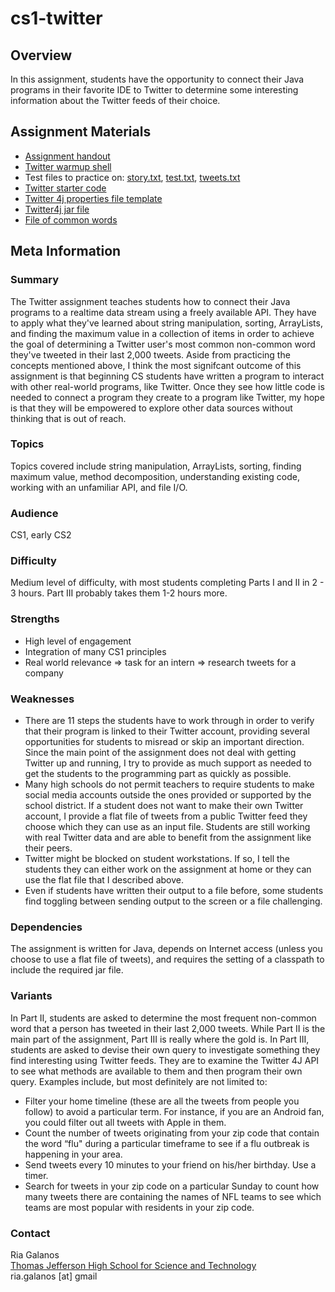 # cs1-twitter

## Overview
In this assignment, students have the opportunity to connect their Java programs in their favorite IDE to Twitter to determine some interesting information about the Twitter feeds of their choice.  

## Assignment Materials

* [Assignment handout](https://github.com/riagalanos/cs1-twitter/blob/master/Twitter%20-%20Students/Twitter%20-%20The%20Assignment.doc)
* [Twitter warmup shell](https://github.com/riagalanos/cs1-twitter/blob/master/Twitter%20-%20Students/Twitter_Warmup_shell.java)
* Test files to practice on: [story.txt](https://github.com/riagalanos/cs1-twitter/blob/master/Twitter%20-%20Students/story.txt), [test.txt](https://github.com/riagalanos/cs1-twitter/blob/master/Twitter%20-%20Students/test.txt), [tweets.txt](https://github.com/riagalanos/cs1-twitter/blob/master/Twitter%20-%20Students/tweets.txt)
* [Twitter starter code](https://github.com/riagalanos/cs1-twitter/blob/master/Twitter%20-%20Students/Twitter_Driver_shell.java)
* [Twitter 4j properties file template](https://github.com/riagalanos/cs1-twitter/blob/master/Twitter%20-%20Students/twitter4j.properties)
* [Twitter4j jar file](https://github.com/riagalanos/cs1-twitter/blob/master/Twitter%20-%20Students/twitter4j-core-4.0.7.jar)
* [File of common words](https://github.com/riagalanos/cs1-twitter/blob/master/Twitter%20-%20Students/commonWords.txt)

## Meta Information

### Summary
The Twitter assignment teaches students how to connect their Java programs to a realtime data stream using a freely available API.  They have to apply what they've learned about string manipulation, sorting, ArrayLists, and finding the maximum value in a collection of items in order to achieve the goal of determining a Twitter user's most common non-common word they've tweeted in their last 2,000 tweets.  Aside from practicing the concepts mentioned above, I think the most signifcant outcome of this assignment is that beginning CS students have written a program to interact with other real-world programs, like Twitter.  Once they see how little code is needed to connect a program they create to a program like Twitter, my hope is that they will be empowered to explore other data sources without thinking that is out of reach.  

### Topics
Topics covered include string manipulation, ArrayLists, sorting, finding maximum value, method decomposition, understanding existing code, working with an unfamiliar API, and file I/O.

### Audience
CS1, early CS2

### Difficulty
Medium level of difficulty, with most students completing Parts I and II in 2 - 3 hours. Part III probably takes them 1-2 hours more.

### Strengths
* High level of engagement
* Integration of many CS1 principles
* Real world relevance => task for an intern => research tweets for a company

### Weaknesses
* There are 11 steps the students have to work through in order to verify that their program is linked to their Twitter account, providing several opportunities for students to misread or skip an important direction.  Since the main point of the assignment does not deal with getting Twitter up and running, I try to provide as much support as needed to get the students to the programming part as quickly as possible.
* Many high schools do not permit teachers to require students to make social media accounts outside the ones provided or supported by the school district.  If a student does not want to make their own Twitter account, I provide a flat file of tweets from a public Twitter feed they choose which they can use as an input file.  Students are still working with real Twitter data and are able to benefit from the assignment like their peers.    
* Twitter might be blocked on student workstations.  If so, I tell the students they can either work on the assignment at home or they can use the flat file that I described above.
* Even if students have written their output to a file before, some students find toggling between sending output to the screen or a file challenging.

### Dependencies
The assignment is written for Java, depends on Internet access (unless you choose to use a flat file of tweets), and requires the setting of a classpath to include the required jar file.

### Variants
In Part II, students are asked to determine the most frequent non-common word that a person has tweeted in their last 2,000 tweets.  While Part II is the main part of the assignment, Part III is really where the gold is.  In Part III, students are asked to devise their own query to investigate something they find interesting using Twitter feeds.  They are to examine the Twitter 4J API to see what methods are available to them and then program their own query.  Examples include, but most definitely are not limited to:
* Filter your home timeline (these are all the tweets from people you follow) to avoid a particular term.  For instance, if you are an Android fan, you could filter out all tweets with Apple in them. 
* Count the number of tweets originating from your zip code that contain the word “flu" during a particular timeframe to see if a flu outbreak is happening in your area.
* Send tweets every 10 minutes to your friend on his/her birthday.  Use a timer.  
* Search for tweets in your zip code on a particular Sunday to count how many tweets there are containing the names of NFL teams to see which teams are most popular with residents in your zip code. 

### Contact
Ria Galanos<br>
[Thomas Jefferson High School for Science and Technology](http://www.tjhsst.edu)<br>
ria.galanos [at] gmail

